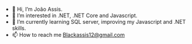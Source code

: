 - 👋 Hi, I’m João Assis.
- 👀 I’m interested in .NET, .NET Core and Javascript.
- 🌱 I’m currently learning SQL server, improving my Javascript and .NET skills.
- 📫 How to reach me Blackassis12@gmail.com 

